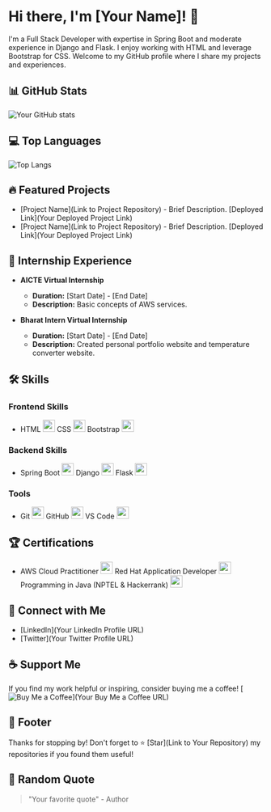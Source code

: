 <!-- Your Name or Project Title -->
# Hi there, I'm [Your Name]! 👋

<!-- Brief Description -->
I'm a Full Stack Developer with expertise in Spring Boot and moderate experience in Django and Flask. I enjoy working with HTML and leverage Bootstrap for CSS. Welcome to my GitHub profile where I share my projects and experiences.

<!-- GitHub Stats -->
## 📊 GitHub Stats
![Your GitHub stats](https://github-readme-stats.vercel.app/api?username=YourGitHubUsername&show_icons=true&theme=radical)

<!-- Top Languages -->
## 💻 Top Languages
![Top Langs](https://github-readme-stats.vercel.app/api/top-langs/?username=YourGitHubUsername&layout=compact&theme=radical)

<!-- Featured Projects -->
## 🔥 Featured Projects
- [Project Name](Link to Project Repository) - Brief Description. [Deployed Link](Your Deployed Project Link)
- [Project Name](Link to Project Repository) - Brief Description. [Deployed Link](Your Deployed Project Link)

<!-- Internship Experience -->
## 🚀 Internship Experience
- **AICTE Virtual Internship**
  - **Duration:** [Start Date] - [End Date]
  - **Description:** Basic concepts of AWS services.

- **Bharat Intern Virtual Internship**
  - **Duration:** [Start Date] - [End Date]
  - **Description:** Created personal portfolio website and temperature converter website.

<!-- Skills -->
## 🛠️ Skills
### Frontend Skills
- HTML <img src="https://img.icons8.com/color/48/000000/html-5--v1.png" width="24px"/> CSS <img src="https://img.icons8.com/color/48/000000/css3.png" width="24px"/> Bootstrap <img src="https://img.icons8.com/color/48/000000/bootstrap.png" width="24px"/>

### Backend Skills
- Spring Boot <img src="https://img.icons8.com/color/48/000000/spring-logo.png" width="24px"/> Django <img src="https://img.icons8.com/color/48/000000/django.png" width="24px"/> Flask <img src="https://img.icons8.com/color/48/000000/flask.png" width="24px"/>

### Tools
- Git <img src="https://img.icons8.com/color/48/000000/git.png" width="24px"/> GitHub <img src="https://img.icons8.com/material-sharp/48/000000/github.png" width="24px"/> VS Code <img src="https://img.icons8.com/color/48/000000/visual-studio-code-2019.png" width="24px"/>

<!-- Certifications -->
## 🏆 Certifications
- AWS Cloud Practitioner <img src="https://img.icons8.com/color/48/000000/amazon-web-services.png" width="24px"/> Red Hat Application Developer <img src="https://img.icons8.com/color/48/000000/red-hat.png" width="24px"/> Programming in Java (NPTEL & Hackerrank) <img src="https://img.icons8.com/color/48/000000/java-coffee-cup-logo.png" width="24px"/>

<!-- Connect with Me -->
## 🌟 Connect with Me
- [LinkedIn](Your LinkedIn Profile URL)
- [Twitter](Your Twitter Profile URL)

<!-- Support Me -->
## ☕ Support Me
If you find my work helpful or inspiring, consider buying me a coffee!
[![Buy Me a Coffee](https://img.shields.io/badge/Buy%20Me%20a%20Coffee-donate-orange.svg)](Your Buy Me a Coffee URL)

<!-- Footer -->
## 📝 Footer
Thanks for stopping by! Don't forget to ⭐️ [Star](Link to Your Repository) my repositories if you found them useful!

<!-- Random Quote -->
## 🧠 Random Quote
> "Your favorite quote" - Author
